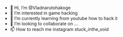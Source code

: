 - 👋 Hi, I’m @Vladnarutohakoge
- 👀 I’m interested in game hacking
- 🌱 I’m currently learning from youtube how to hack it 
- 💞️ I’m looking to collaborate on ...
- 📫 How to reach me instagram stuck_inthe_void

<!---
Vladnarutohakoge/Vladnarutohakoge is a ✨ special ✨ repository because its `README.md` (this file) appears on your GitHub profile.
You can click the Preview link to take a look at your changes.
--->
